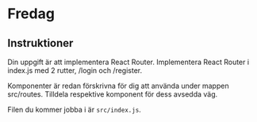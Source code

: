 # Fredag

## Instruktioner

Din uppgift är att implementera React Router. Implementera React Router i index.js med 2 rutter, /login och /register.

Komponenter är redan förskrivna för dig att använda under mappen src/routes. Tilldela respektive komponent för dess avsedda väg.

Filen du kommer jobba i är ```src/index.js```.